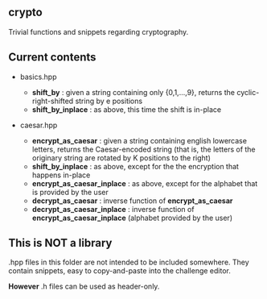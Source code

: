 ## crypto
Trivial functions and snippets regarding cryptography.

## Current contents

* basics.hpp
  * __shift_by__ : given a string containing only {0,1,...,9}, returns the cyclic-right-shifted string by e positions
  * __shift_by_inplace__ : as above, this time the shift is in-place

* caesar.hpp
  * __encrypt_as_caesar__ : given a string containing english lowercase letters, returns the Caesar-encoded string (that is, the letters of the originary string are rotated by K positions to the right)
  * __shift_by_inplace__ : as above, except for the the encryption that happens in-place
  * __encrypt_as_caesar_inplace__ : as above, except for the alphabet that is provided by the user
  * __decrypt_as_caesar__ : inverse function of __encrypt_as_caesar__
  * __decrypt_as_caesar_inplace__ : inverse function of __encrypt_as_caesar_inplace__ (alphabet provided by the user)

## This is NOT a library
.hpp files in this folder are not intended to be included somewhere. They contain snippets, easy to copy-and-paste into the challenge editor.

__However__ .h files can be used as header-only.
